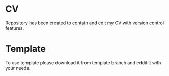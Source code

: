 # CV
Repository has been created to contain and edit my CV with version control features.

# Template
To use template please download it from template branch and eddit it with your needs.
